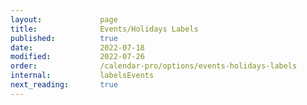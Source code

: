 ```yaml
---
layout:             page
title:              Events/Holidays Labels
published:          true
date:               2022-07-18
modified:           2022-07-26
order:              /calendar-pro/options/events-holidays-labels
internal:           labelsEvents
next_reading:       true
---
```


